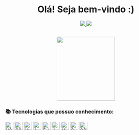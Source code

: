 <div align="center">  
  <h1> Olá! Seja bem-vindo :) </h1>
   
  <a href="https://www.linkedin.com/in/sabrina-hedler-28a7b72b0/" target="_blank">
    <img src="https://img.shields.io/badge/LinkedIn-0077B5?style=for-the-badge&logo=linkedin&logoColor=white">
  </a>
  <a href="mailto:sabrinadhedler@gmail.com" target="_blank">
    <img src="https://img.shields.io/badge/Gmail-D14836?style=for-the-badge&logo=gmail&logoColor=white">
  </a>
</div>

<br>
 
<p align="center">
  <img width="60%" height="200px" src="https://github-readme-stats.vercel.app/api/top-langs/?username=sabrinahedler&layout=compact&hide_border=true&title_color=0A4C6E&text_color=0A4C6E&bg_color=0d1117" />
</p>

### 📚 Tecnologias que possuo conhecimento:

<p align="left"> 
  <img alt="VSCode" src="https://img.shields.io/badge/Visual_Studio_Code-0078D4?style=for-the-badge&logo=visual%20studio%20code&logoColor=white" height="25">
  <img alt="CSS3" src="https://img.shields.io/badge/CSS-239120?&style=for-the-badge&logo=css3&logoColor=white" height="25">
  <img alt="Html5" src="https://img.shields.io/badge/html-E34F26.svg?style=for-the-badge&logo=html5&logoColor=white" height="25">
  <img alt="JavaScript" src="https://img.shields.io/badge/JavaScript-F7DF1E?style=for-the-badge&logo=javascript&logoColor=black" height="25">
  <img alt="Eclipse" src="https://img.shields.io/badge/eclipse-2C2255.svg?style=for-the-badge&logo=eclipse&logoColor=white" height="25">
  <img alt="Java" src="https://img.shields.io/badge/Java-ED8B00?style=for-the-badge&logo=openjdk&logoColor=white" height="25">
  <img alt="MariaDB" src="https://img.shields.io/badge/MariaDB-003545?style=for-the-badge&logo=mariadb&logoColor=white" height="25">
  <img alt="Canva" src="https://img.shields.io/badge/Canva-%2300C4CC.svg?style=for-the-badge&logo=Canva&logoColor=white" height="25">
  <img alt="Office" src="https://img.shields.io/badge/Microsoft_Office-D83B01?style=for-the-badge&logo=microsoft-office&logoColor=white" height="25">
</p>
<br>
